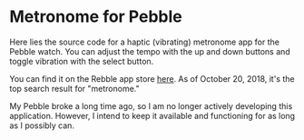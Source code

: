 # Metronome for Pebble

Here lies the source code for a haptic (vibrating) metronome app for the Pebble watch. You can adjust the tempo with the up and down buttons and toggle vibration with the select button.

You can find it on the Rebble app store [here](https://apps.rebble.io/en_US/search/watchapps/1?query=metronome). As of October 20, 2018, it's the top search result for "metronome." 

My Pebble broke a long time ago, so I am no longer actively developing this application. However, I intend to keep it available and functioning for as long as I possibly can.
